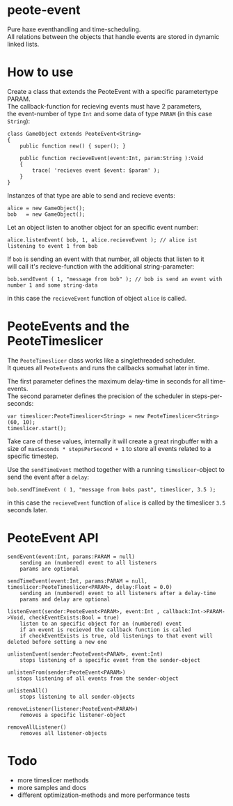 # peote-event

Pure haxe eventhandling and time-scheduling.  
All relations between the objects that handle events are stored in dynamic linked lists.  

# How to use

Create a class that extends the PeoteEvent<PARAM> with a specific parametertype PARAM.  
The callback-function for recieving events must have 2 parameters,  
the event-number of type `Int` and some data of type `PARAM` (in this case `String`):
```
class GameObject extends PeoteEvent<String>
{
    public function new() { super(); }

	public function recieveEvent(event:Int, param:String ):Void 
	{
		trace( 'recieves event $event: $param' );
	}
}
```

Instanzes of that type are able to send and recieve events:
```
alice = new GameObject();
bob   = new GameObject();
```

Let an object listen to another object for an specific event number:
```
alice.listenEvent( bob, 1, alice.recieveEvent ); // alice ist listening to event 1 from bob
```

If `bob` is sending an event with that number, all objects that listen to it  
will call it's recieve-function with the additional string-parameter:
```
bob.sendEvent ( 1, "message from bob" ); // bob is send an event with number 1 and some string-data
```
in this case the `recieveEvent` function of object `alice` is called.




# PeoteEvents and the PeoteTimeslicer

The `PeoteTimeslicer` class works like a singlethreaded scheduler.  
It queues all `PeoteEvents` and runs the callbacks somwhat later in time.  
  
The first parameter defines the maximum delay-time in seconds for all time-events.  
The second parameter defines the precision of the scheduler in steps-per-seconds:
```
var timeslicer:PeoteTimeslicer<String> = new PeoteTimeslicer<String>(60, 10);
timeslicer.start();
```
Take care of these values, internally it will create a great ringbuffer with a  
size of `maxSeconds * stepsPerSecond + 1` to store all events related to a specific timestep.  
  

Use the `sendTimeEvent` method together with a running `timeslicer`-object to send the event after a `delay`:
```
bob.sendTimeEvent ( 1, "message from bobs past", timeslicer, 3.5 );
```
in this case the `recieveEvent` function of `alice` is called by the timeslicer `3.5` seconds later.  




# PeoteEvent API
```
sendEvent(event:Int, params:PARAM = null)
    sending an (numbered) event to all listeners
    params are optional

sendTimeEvent(event:Int, params:PARAM = null, timeslicer:PeoteTimeslicer<PARAM>, delay:Float = 0.0)
    sending an (numbered) event to all listeners after a delay-time
    params and delay are optional

listenEvent(sender:PeoteEvent<PARAM>, event:Int , callback:Int->PARAM->Void, checkEventExists:Bool = true)
    listen to an specific object for an (numbered) event
    if an event is recieved the callback function is called
	if checkEventExists is true, old listenings to that event will deleted before setting a new one
	
unlistenEvent(sender:PeoteEvent<PARAM>, event:Int)
    stops listening of a specific event from the sender-object

unlistenFrom(sender:PeoteEvent<PARAM>)
   stops listening of all events from the sender-object

unlistenAll()
    stops listening to all sender-objects

removeListener(listener:PeoteEvent<PARAM>)
    removes a specific listener-object

removeAllListener()
    removes all listener-objects
```



# Todo

- more timeslicer methods
- more samples and docs
- different optimization-methods and more performance tests
